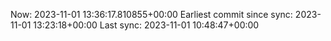 Now: 2023-11-01 13:36:17.810855+00:00 Earliest commit since sync: 2023-11-01 13:23:18+00:00 Last sync: 2023-11-01 10:48:47+00:00
